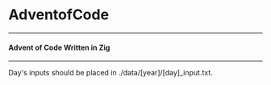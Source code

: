 # AdventofCode

---

#### Advent of Code Written in Zig

---

Day's inputs should be placed in ./data/[year]/[day]_input.txt. 